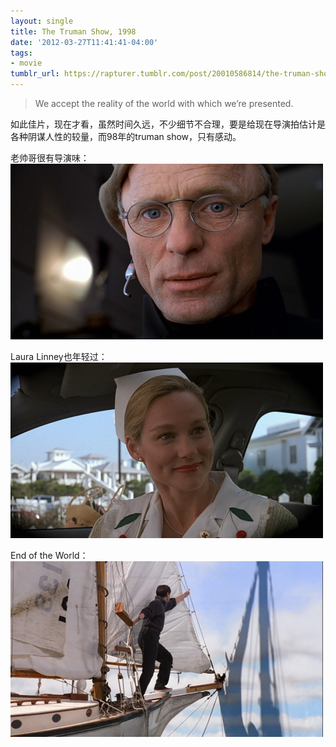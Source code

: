 ```yaml
---
layout: single
title: The Truman Show, 1998
date: '2012-03-27T11:41:41-04:00'
tags:
- movie
tumblr_url: https://rapturer.tumblr.com/post/20010586814/the-truman-show-1998
---
```

> We accept the reality of the world with which we’re presented.

如此佳片，现在才看，虽然时间久远，不少细节不合理，要是给现在导演拍估计是各种阴谋人性的较量，而98年的truman show，只有感动。

老帅哥很有导演味： ![](/assets/img/tumblr_m1jvdpobpv1r0cnr9.jpg)

Laura Linney也年轻过： ![](/assets/img/tumblr_m1jvlepjwp1r0cnr9.jpg)

End of the World： ![](/assets/img/tumblr_m1jvgee6x81r0cnr9.jpg)

